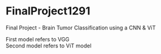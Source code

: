 # FinalProject1291
Final Project - Brain Tumor Classification using a CNN & ViT

First model refers to VGG \
Second model refers to ViT model
